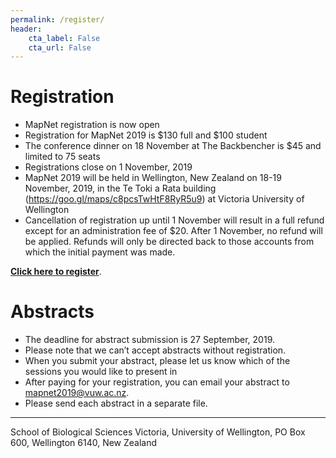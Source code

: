 ```yaml
---
permalink: /register/
header:
    cta_label: False
    cta_url: False
---
```


<span></span>

# Registration

- MapNet registration is now open 
- Registration for MapNet 2019 is $130 full and $100 student
- The conference dinner on 18 November at The Backbencher is $45 and limited to 75 seats 
- Registrations close on 1 November, 2019 
- MapNet 2019 will be held in Wellington, New Zealand on 18-19 November, 2019, in the Te Toki a Rata building (https://goo.gl/maps/c8pcsTwHtF8RyR5u9) at Victoria University of Wellington
- Cancellation of registration up until 1 November will result in a full refund except for an administration fee of $20. After 1 November, no refund will be applied. Refunds will only be directed back to those accounts from which the initial payment was made.

**[Click here to register](https://vuw.eventsair.com/mapnet-2019/mapnet2019)**.

# Abstracts

- The deadline for abstract submission is 27 September, 2019.
- Please note that we can’t accept abstracts without registration.
- When you submit your abstract, please let us know which of the sessions you would like to present in
- After paying for your registration, you can email your abstract to mapnet2019@vuw.ac.nz.
- Please send each abstract in a separate file.

________________________________________
School of Biological Sciences Victoria, University of Wellington, PO Box 600, Wellington 6140, New Zealand

